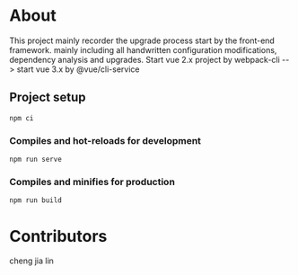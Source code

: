 # About
This project mainly recorder the upgrade process start by the front-end framework.
mainly including all handwritten configuration modifications, dependency analysis and upgrades.
Start vue 2.x project by webpack-cli --> start vue 3.x by @vue/cli-service

## Project setup
```
npm ci
```

### Compiles and hot-reloads for development
```
npm run serve
```

### Compiles and minifies for production
```
npm run build
```

# Contributors
cheng jia lin